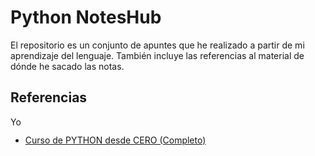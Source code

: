 # Python NotesHub

El repositorio es un conjunto de apuntes que he realizado a partir de mi aprendizaje del lenguaje. También incluye las referencias al material de dónde he sacado las notas.

## Referencias

<a href="https://www.youtube.com/" style="display: inline-block; vertical-align: middle;">
    <img src="https://upload.wikimedia.org/wikipedia/commons/4/42/YouTube_icon_%282013-2017%29.png" alt="YouTube" width="20" height="15"/>
</a>

- [Curso de PYTHON desde CERO (Completo)](https://www.youtube.com/watch?v=nKPbfIU442g)